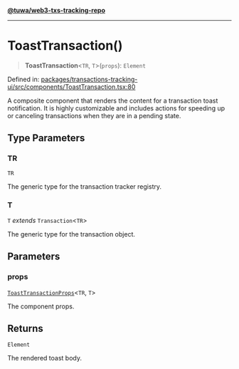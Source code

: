 [**@tuwa/web3-txs-tracking-repo**](../../../README.md)

***

# ToastTransaction()

> **ToastTransaction**\<`TR`, `T`\>(`props`): `Element`

Defined in: [packages/transactions-tracking-ui/src/components/ToastTransaction.tsx:80](https://github.com/TuwaIO/web3-transactions-tracking/blob/4213bf7834a513b30af4118488533895caa3d00a/packages/transactions-tracking-ui/src/components/ToastTransaction.tsx#L80)

A composite component that renders the content for a transaction toast notification.
It is highly customizable and includes actions for speeding up or canceling transactions
when they are in a pending state.

## Type Parameters

### TR

`TR`

The generic type for the transaction tracker registry.

### T

`T` *extends* `Transaction`\<`TR`\>

The generic type for the transaction object.

## Parameters

### props

[`ToastTransactionProps`](../type-aliases/ToastTransactionProps.md)\<`TR`, `T`\>

The component props.

## Returns

`Element`

The rendered toast body.
